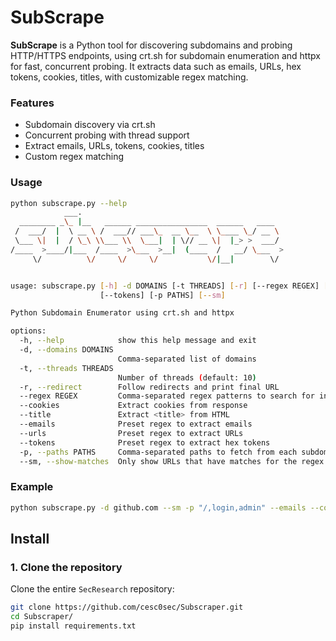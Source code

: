 # SubScrape

**SubScrape** is a Python tool for discovering subdomains and probing HTTP/HTTPS endpoints, using crt.sh for subdomain enumeration and httpx for fast, concurrent probing. It extracts data such as emails, URLs, hex tokens, cookies, titles, with customizable regex matching.

### Features

- Subdomain discovery via crt.sh
- Concurrent probing with thread support
- Extract emails, URLs, tokens, cookies, titles
- Custom regex matching

### Usage
```bash
python subscrape.py --help
            ___.                                             
  ________ _\_ |__   ______ ________________  ______   ____  
 /  ___/  |  \ __ \ /  ___// ___\_  __ \__  \ \____ \_/ __ \ 
 \___ \|  |  / \_\ \\___ \\  \___|  | \// __ \|  |_> >  ___/ 
/____  >____/|___  /____  >\___  >__|  (____  /   __/ \___  >
     \/          \/     \/     \/           \/|__|        \/                                          


usage: subscrape.py [-h] -d DOMAINS [-t THREADS] [-r] [--regex REGEX] [--cookies] [--title] [--emails] [--urls]
                    [--tokens] [-p PATHS] [--sm]

Python Subdomain Enumerator using crt.sh and httpx

options:
  -h, --help            show this help message and exit
  -d, --domains DOMAINS
                        Comma-separated list of domains
  -t, --threads THREADS
                        Number of threads (default: 10)
  -r, --redirect        Follow redirects and print final URL
  --regex REGEX         Comma-separated regex patterns to search for in headers and body
  --cookies             Extract cookies from response
  --title               Extract <title> from HTML
  --emails              Preset regex to extract emails
  --urls                Preset regex to extract URLs
  --tokens              Preset regex to extract hex tokens
  -p, --paths PATHS     Comma-separated paths to fetch from each subdomain
  --sm, --show-matches  Only show URLs that have matches for the regex patterns

 ```

### Example
```bash
python subscrape.py -d github.com --sm -p "/,login,admin" --emails --cookies --regex "api_key=\w+"
```

## Install

### 1. Clone the repository
Clone the entire `SecResearch` repository:
```bash
git clone https://github.com/cesc0sec/Subscraper.git
cd Subscraper/
pip install requirements.txt
